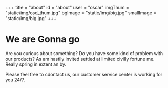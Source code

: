 +++
title = "about"
id = "about"
user = "oscar"
imgThum = "static/img/osd_thum.jpg"
bgImage = "static/img/big.jpg"
smallImage = "static/img/big.jpg"
+++

# We are Gonna go


Are you curious about something? Do you have some kind of problem with our products? As am hastily invited settled at limited civilly fortune me. Really spring in extent an by.

Please feel free to cdontact us, our customer service center is working for you 24/7.


